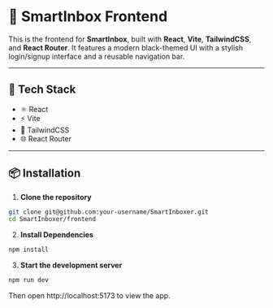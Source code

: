 # 🚀 SmartInbox Frontend

This is the frontend for **SmartInbox**, built with **React**, **Vite**, **TailwindCSS**, and **React Router**. It features a modern black-themed UI with a stylish login/signup interface and a reusable navigation bar.


---

## 🧱 Tech Stack

- ⚛️ React
- ⚡ Vite
- 🎨 TailwindCSS
- 🌐 React Router

---

## 📦 Installation

1. **Clone the repository**

```bash
git clone git@github.com:your-username/SmartInboxer.git
cd SmartInboxer/frontend
```
2. **Install Dependencies**
```bash
npm install
```
3. **Start the development server**
```bash
npm run dev
```
Then open http://localhost:5173 to view the app.